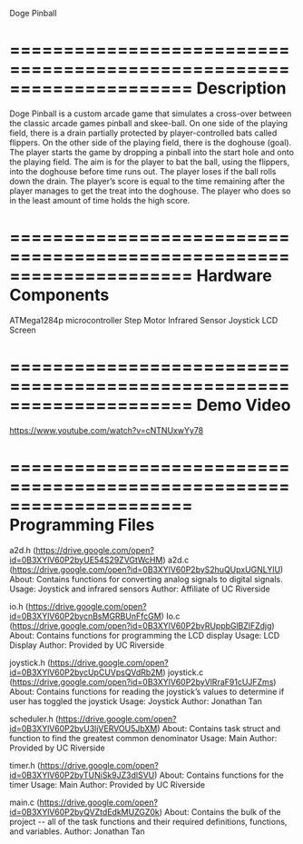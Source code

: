 Doge Pinball

=====================================================================
Description
=====================================================================
Doge Pinball is a custom arcade game that simulates a cross-over between the classic arcade games pinball and skee-ball. On one side of the playing field, there is a drain partially protected by player-controlled bats called flippers. On the other side of the playing field, there is the doghouse (goal). The player starts the game by dropping a pinball into the start hole and onto the playing field. The aim is for the player to bat the ball, using the flippers, into the doghouse before time runs out. The player loses if the ball rolls down the drain. The player’s score is equal to the time remaining after the player manages to get the treat into the doghouse. The player who does so in the least amount of time holds the high score.

=====================================================================
Hardware Components
=====================================================================
ATMega1284p microcontroller
Step Motor
Infrared Sensor
Joystick
LCD Screen

=====================================================================
Demo Video
=====================================================================
https://www.youtube.com/watch?v=cNTNUxwYy78

=====================================================================
Programming Files
=====================================================================
a2d.h (https://drive.google.com/open?id=0B3XYlV60P2byUE54S29ZVGtWcHM)
a2d.c (https://drive.google.com/open?id=0B3XYlV60P2byS2huQUpxUGNLYlU)
About: Contains functions for converting analog signals to digital signals.
Usage: Joystick and infrared sensors
Author: Affiliate of UC Riverside

io.h (https://drive.google.com/open?id=0B3XYlV60P2bycnBsMGRBUnFfcGM) 
Io.c (https://drive.google.com/open?id=0B3XYlV60P2byRUppbGlBZlFZdjg) 
About: Contains functions for programming the LCD display
Usage: LCD Display
Author: Provided by UC Riverside

joystick.h (https://drive.google.com/open?id=0B3XYlV60P2bycUpCUVpsQVdRb2M) 
joystick.c (https://drive.google.com/open?id=0B3XYlV60P2byVlRraF91cUJFZms) 
About: Contains functions for reading the joystick’s values to determine if user has toggled the joystick
Usage: Joystick
Author: Jonathan Tan

scheduler.h (https://drive.google.com/open?id=0B3XYlV60P2byU3ljVERVOU5JbXM) 
About: Contains task struct and function to find the greatest common denominator
Usage: Main
Author: Provided by UC Riverside

timer.h (https://drive.google.com/open?id=0B3XYlV60P2byTUNiSk9JZ3dlSVU) 
About: Contains functions for the timer
Usage: Main
Author: Provided by UC Riverside

main.c (https://drive.google.com/open?id=0B3XYlV60P2byQVZtdEdkMUZGZ0k) 
About: Contains the bulk of the project -- all of the task functions and their required definitions, functions, and variables. 
Author: Jonathan Tan




